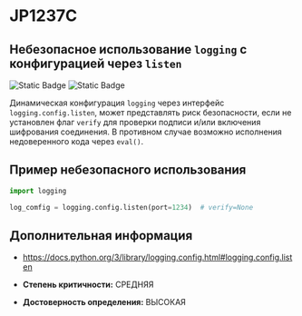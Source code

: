 # JP1237C
## Небезопасное использование `logging` с конфигурацией через `listen`

![Static Badge](https://img.shields.io/badge/%D0%A1%D1%82%D0%B5%D0%BF%D0%B5%D0%BD%D1%8C%20%D0%BA%D1%80%D0%B8%D1%82%D0%B8%D1%87%D0%BD%D0%BE%D1%81%D1%82%D0%B8-%D1%81%D1%80%D0%B5%D0%B4%D0%BD%D1%8F%D1%8F-orange?style=for-the-badge)
![Static Badge](https://img.shields.io/badge/%D0%94%D0%BE%D1%81%D1%82%D0%BE%D0%B2%D0%B5%D1%80%D0%BD%D0%BE%D1%81%D1%82%D1%8C%20%D0%BE%D0%BF%D1%80%D0%B5%D0%B4%D0%B5%D0%BB%D0%B5%D0%BD%D0%B8%D1%8F-%D0%B2%D1%8B%D1%81%D0%BE%D0%BA%D0%B0%D1%8F-crimson?style=for-the-badge)

Динамическая конфигурация `logging` через интерфейс `logging.config.listen`, может представлять риск безопасности, если не установлен флаг `verify` для проверки подписи и/или включения шифрования соединения. В противном случае возможно исполнения недоверенного кода через `eval()`.

## Пример небезопасного использования

```python linenums="1"
import logging

log_comfig = logging.config.listen(port=1234)  # verify=None
```

## Дополнительная информация

* <https://docs.python.org/3/library/logging.config.html#logging.config.listen>

* __Степень критичности:__ СРЕДНЯЯ
* __Достоверность определения:__ ВЫСОКАЯ
